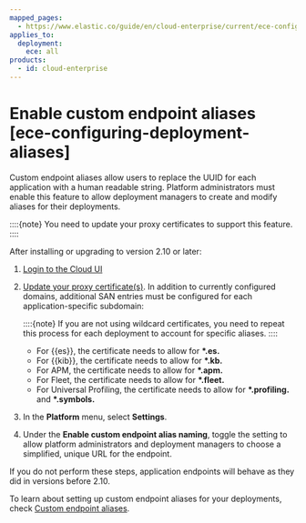 ```yaml
---
mapped_pages:
  - https://www.elastic.co/guide/en/cloud-enterprise/current/ece-configuring-deployment-aliases.html
applies_to:
  deployment:
    ece: all
products:
  - id: cloud-enterprise
---
```


# Enable custom endpoint aliases [ece-configuring-deployment-aliases]

Custom endpoint aliases allow users to replace the UUID for each application with a human readable string. Platform administrators must enable this feature to allow deployment managers to create and modify aliases for their deployments.

::::{note}
You need to update your proxy certificates to support this feature.
::::


After installing or upgrading to version 2.10 or later:

1. [Login to the Cloud UI](log-into-cloud-ui.md)
2. [Update your proxy certificate(s)](../../security/secure-your-elastic-cloud-enterprise-installation/manage-security-certificates.md). In addition to currently configured domains, additional SAN entries must be configured for each application-specific subdomain:

    ::::{note}
    If you are not using wildcard certificates, you need to repeat this process for each deployment to account for specific aliases.
    ::::


    * For {{es}}, the certificate needs to allow for **\*.es.<your-domain>**
    * For {{kib}}, the certificate needs to allow for **\*.kb.<your-domain>**
    * For APM, the certificate needs to allow for **\*.apm.<your-domain>**
    * For Fleet, the certificate needs to allow for **\*.fleet.<your-domain>**
    * For Universal Profiling, the certificate needs to allow for **\*.profiling.<your-domain>** and **\*.symbols.<your-domain>**

3. In the **Platform** menu, select **Settings**.
4. Under the **Enable custom endpoint alias naming**, toggle the setting to allow platform administrators and deployment managers to choose a simplified, unique URL for the endpoint.

If you do not perform these steps, application endpoints will behave as they did in versions before 2.10.

To learn about setting up custom endpoint aliases for your deployments, check [Custom endpoint aliases](ece-regional-deployment-aliases.md).


